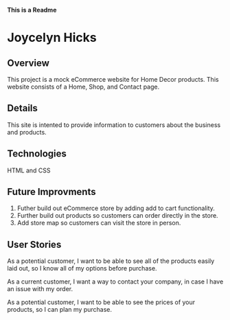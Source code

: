 **This is a Readme**
# Joycelyn Hicks
## Overview
This project is a mock eCommerce website for Home Decor products. This website consists of a Home, Shop, and Contact page. 
## Details
This site is intented to provide information to customers about the business and products.
## Technologies
HTML and CSS
## Future Improvments
1. Futher build out eCommerce store by adding add to cart functionality.
2. Further build out products so customers can order directly in the store.
3. Add store map so customers can visit the store in person.

## User Stories

As a potential customer, I want to be able to see all of the products easily laid out, so I know all of my options before purchase.

As a current customer, I want a way to contact your company, in case I have an issue with my order.

As a potential customer, I want to be able to see the prices of your products, so I can plan my purchase.
